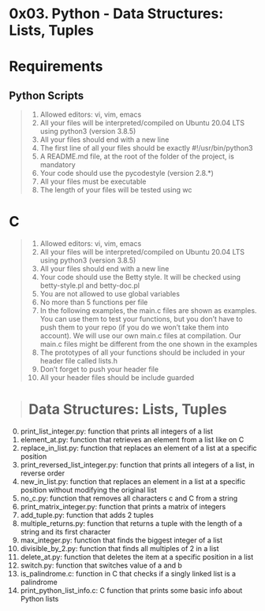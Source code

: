 # 0x03. Python - Data Structures: Lists, Tuples

# Requirements

## Python Scripts

> 1. Allowed editors: vi, vim, emacs
> 2. All your files will be interpreted/compiled on Ubuntu 20.04 LTS using python3 (version 3.8.5)
> 3. All your files should end with a new line
> 4. The first line of all your files should be exactly #!/usr/bin/python3
> 5. A README.md file, at the root of the folder of the project, is mandatory
> 6. Your code should use the pycodestyle (version 2.8.*)
> 7. All your files must be executable
> 8. The length of your files will be tested using wc

# C

> 1. Allowed editors: vi, vim, emacs
> 2. All your files will be interpreted/compiled on Ubuntu 20.04 LTS using python3 (version 3.8.5)
> 3. All your files should end with a new line
> 4. Your code should use the Betty style. It will be checked using betty-style.pl and betty-doc.pl
> 5. You are not allowed to use global variables
> 6. No more than 5 functions per file
> 7. In the following examples, the main.c files are shown as examples. You can use them to test your functions, but you don’t have to push them to your repo (if you do we won’t take them into account). We will use our own main.c files at compilation. Our main.c files might be different from the one shown in the examples
> 8. The prototypes of all your functions should be included in your header file called lists.h
> 9. Don’t forget to push your header file
> 10. All your header files should be include guarded

> # Data Structures: Lists, Tuples

0. print_list_integer.py: function that prints all integers of a list
1. element_at.py: function that retrieves an element from a list like on C
2. replace_in_list.py: function that replaces an element of a list at a specific position
3. print_reversed_list_integer.py: function that prints all integers of a list, in reverse order
4. new_in_list.py: function that replaces an element in a list at a specific position without modifying the original list
5. no_c.py: function that removes all characters c and C from a string
6. print_matrix_integer.py: function that prints a matrix of integers
7. add_tuple.py: function that adds 2 tuples
8. multiple_returns.py: function that returns a tuple with the length of a string and its first character
9. max_integer.py: function that finds the biggest integer of a list
10. divisible_by_2.py: function that finds all multiples of 2 in a list
11. delete_at.py: function that deletes the item at a specific position in a list
12. switch.py: function that switches value of a and b
13. is_palindrome.c: function in C that checks if a singly linked list is a palindrome
100. print_python_list_info.c: C function that prints some basic info about Python lists
